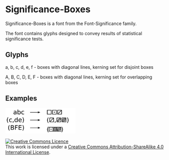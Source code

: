 # Significance-Boxes

Significance-Boxes is a font from the Font-Significance family. 

The font contains glyphs designed to convey results of statistical significance tests.


## Glyphs

a, b, c, d, e, f - boxes with diagonal lines, kerning set for disjoint boxes

A, B, C, D, E, F - boxes with diagonal lines, kerning set for overlapping boxes


## Examples

<img src="https://raw.githubusercontent.com/tkonopka/Font-Significance/master/Significance-Boxes/Showcase-Boxes.png"  width="220"/>



<a rel="license" href="http://creativecommons.org/licenses/by-sa/4.0/"><img alt="Creative Commons Licence" style="border-width:0" src="https://i.creativecommons.org/l/by-sa/4.0/88x31.png" /></a><br />This work is licensed under a <a rel="license" href="http://creativecommons.org/licenses/by-sa/4.0/">Creative Commons Attribution-ShareAlike 4.0 International License</a>.
